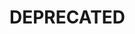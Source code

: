 # DEPRECATED

<!-- # Integration example: Use Dasha for existing text chat as voice provider

## Motivation

Suppose you have working web chat that uses some NLU and Dialogue models (maybe your own ones).

Suppose now, that you want to use the same NLU and Dialogue models, only now you want them to be voiced with Dasha.

That means that user communicates with the same chat bot (on the same web page) but now the communication is carried out with user voice (via Dasha and WebRTC technology).

This demo shows how this could possibly be implemented.

## Implementation details

There is a mocked external service (`external-service.js`) that imitates the work of some NLU and Dialogue model.

There are two versions of web-chat implemented:
1. Text chat
2. Voice chat (using Dasha)

Both versions use the same Dasha application and the same mocked external service.

Those chats are made with express server that renders html page with the chat-box.

When the chat-box button is clicked, the chat-box opens and the dialogue begins.

Since the dialogue is provided by simple mock service, any user input will trigger next phrase in a fixed sequence of phrases. The dialogue is finished when there are no more new phrases in a sequence.

### Text chat

In this version the client communicates with the backend external service directly (via `socket.io`).

When the chat-box is triggered, the server creates conversation in mock service. Then every human input triggers ai response.

### Voice chat

This version uses Dasha as a provider for stt, tts and all other necessary services.

The server runs Dasha application and mock service and controls the communication between them. It also acts like a `SIP` server.

When the client is created, the necessary `SIP` credentials are requested from the server to establish connection and further calls. (see [WebRTC example description](../../Features/VoIP-WebRTC) for details)

When the chat-box is triggered, the server creates Dasha conversation along with mock conversation.

The pipeline is as follows:
- the user voice is passed from client to server side dasha app via WebRTC.
- Dasha converts it to text and pases this text to mock service via `socket.io` (just like it was done previously in Text chat).
- user input is processed in mock, the result is voiced by Dasha TTS and sent to the chat-box to visualize it in text



## Installation

1. `npm i`
2. create `.env` with Dasha credentials, example:
```
DASHA_SERVER=app.us.dasha.ai
DASHA_APIKEY=xxxx
```

## Running the demo

1. start server. You have two options here:
   - run `npm start` or `npm run voice` to start server for web text chat supported *with voice* provided by Dasha
   - run `npm run no-voice` to start server with web text chat only
2. goto `http://localhost:8080/` in browser
3. open chatbox
4. enable microphone (if you started voice chat)

Both `npm run voice` and `npm run no-voice` provide the same dialogue provided by mocked external service. -->
